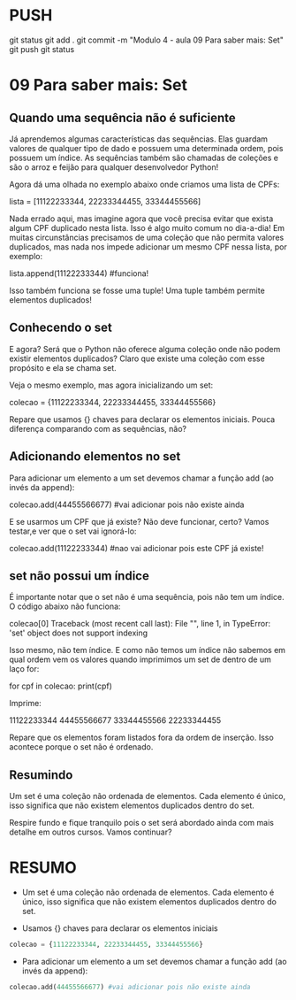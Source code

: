 
# ###################################################################################################################################################################
# ###################################################################################################################################################################
# PUSH

git status
git add .
git commit -m "Modulo 4 - aula 09 Para saber mais: Set"
git push
git status


# ###################################################################################################################################################################
# ###################################################################################################################################################################
# 09 Para saber mais: Set

## Quando uma sequência não é suficiente

Já aprendemos algumas características das sequências. Elas guardam valores de qualquer tipo de dado e possuem uma determinada ordem, pois possuem um índice. As sequências também são chamadas de coleções e são o arroz e feijão para qualquer desenvolvedor Python!

Agora dá uma olhada no exemplo abaixo onde criamos uma lista de CPFs:

lista = [11122233344, 22233344455, 33344455566]

Nada errado aqui, mas imagine agora que você precisa evitar que exista algum CPF duplicado nesta lista. Isso é algo muito comum no dia-a-dia! Em muitas circunstâncias precisamos de uma coleção que não permita valores duplicados, mas nada nos impede adicionar um mesmo CPF nessa lista, por exemplo:

lista.append(11122233344) #funciona!

Isso também funciona se fosse uma tuple! Uma tuple também permite elementos duplicados!


## Conhecendo o set

E agora? Será que o Python não oferece alguma coleção onde não podem existir elementos duplicados? Claro que existe uma coleção com esse propósito e ela se chama set.

Veja o mesmo exemplo, mas agora inicializando um set:

colecao = {11122233344, 22233344455, 33344455566}

Repare que usamos {} chaves para declarar os elementos iniciais. Pouca diferença comparando com as sequências, não?


## Adicionando elementos no set

Para adicionar um elemento a um set devemos chamar a função add (ao invés da append):

colecao.add(44455566677) #vai adicionar pois não existe ainda

E se usarmos um CPF que já existe? Não deve funcionar, certo? Vamos testar,e ver que o set vai ignorá-lo:

colecao.add(11122233344) #nao vai adicionar pois este CPF já existe!



## set não possui um índice

É importante notar que o set não é uma sequência, pois não tem um índice. O código abaixo não funciona:

colecao[0]
Traceback (most recent call last):
  File "<stdin>", line 1, in <module>
TypeError: 'set' object does not support indexing

Isso mesmo, não tem índice. E como não temos um índice não sabemos em qual ordem vem os valores quando imprimimos um set de dentro de um laço for:

for cpf in colecao:
     print(cpf)

Imprime:

11122233344
44455566677
33344455566
22233344455

Repare que os elementos foram listados fora da ordem de inserção. Isso acontece porque o set não é ordenado.


## Resumindo

Um set é uma coleção não ordenada de elementos. Cada elemento é único, isso significa que não existem elementos duplicados dentro do set.

Respire fundo e fique tranquilo pois o set será abordado ainda com mais detalhe em outros cursos. Vamos continuar?







# ###################################################################################################################################################################
# ###################################################################################################################################################################
# RESUMO

- Um set é uma coleção não ordenada de elementos. Cada elemento é único, isso significa que não existem elementos duplicados dentro do set.

- Usamos {} chaves para declarar os elementos iniciais

~~~~PYTHON
colecao = {11122233344, 22233344455, 33344455566}
~~~~


- Para adicionar um elemento a um set devemos chamar a função add (ao invés da append):

~~~~PYTHON
colecao.add(44455566677) #vai adicionar pois não existe ainda
~~~~